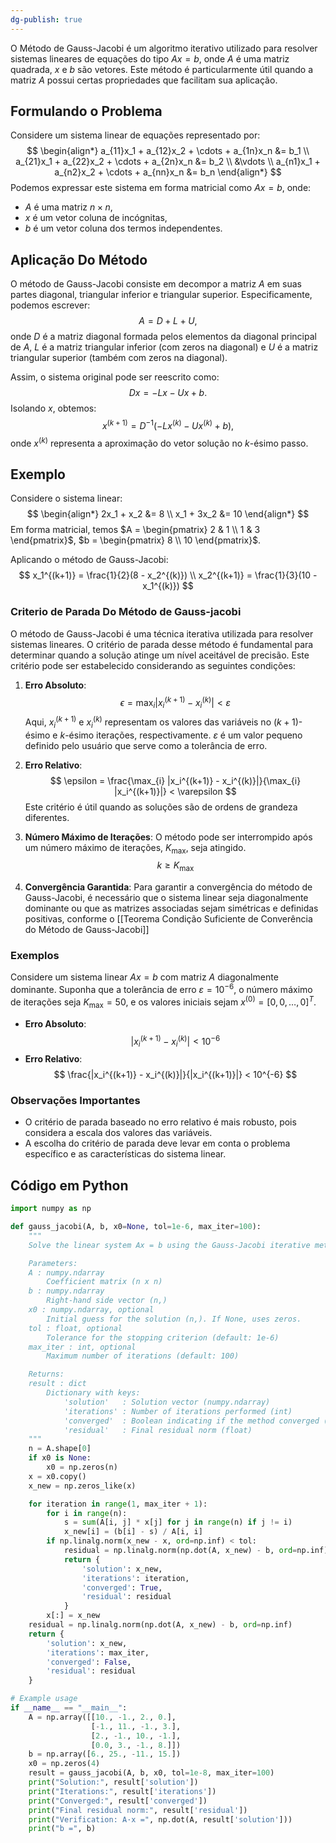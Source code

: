 ```yaml
---
dg-publish: true
---
```


O Método de Gauss-Jacobi é um algoritmo iterativo utilizado para resolver sistemas lineares de equações do tipo $Ax = b$, onde $A$ é uma matriz quadrada, $x$ e $b$ são vetores. Este método é particularmente útil quando a matriz $A$ possui certas propriedades que facilitam sua aplicação.

## Formulando o Problema

Considere um sistema linear de equações representado por:
$$
\begin{align*}
a_{11}x_1 + a_{12}x_2 + \cdots + a_{1n}x_n &= b_1 \\
a_{21}x_1 + a_{22}x_2 + \cdots + a_{2n}x_n &= b_2 \\
&\vdots \\
a_{n1}x_1 + a_{n2}x_2 + \cdots + a_{nn}x_n &= b_n
\end{align*}
$$
Podemos expressar este sistema em forma matricial como $Ax = b$, onde:

- $A$ é uma matriz $n \times n$,
- $x$ é um vetor coluna de incógnitas,
- $b$ é um vetor coluna dos termos independentes.

## Aplicação Do Método

O método de Gauss-Jacobi consiste em decompor a matriz $A$ em suas partes diagonal, triangular inferior e triangular superior. Especificamente, podemos escrever:
$$
A = D + L + U,
$$
onde $D$ é a matriz diagonal formada pelos elementos da diagonal principal de $A$, $L$ é a matriz triangular inferior (com zeros na diagonal) e $U$ é a matriz triangular superior (também com zeros na diagonal).

Assim, o sistema original pode ser reescrito como:
$$
Dx = -Lx - Ux + b.
$$
Isolando $x$, obtemos:
$$
x^{(k+1)} = D^{-1}(-Lx^{(k)} - Ux^{(k)} + b),
$$
onde $x^{(k)}$ representa a aproximação do vetor solução no $k$-ésimo passo.

## Exemplo

Considere o sistema linear:
$$
\begin{align*}
2x_1 + x_2 &= 8 \\
x_1 + 3x_2 &= 10
\end{align*}
$$
Em forma matricial, temos $A = \begin{pmatrix} 2 & 1 \\ 1 & 3 \end{pmatrix}$, $b = \begin{pmatrix} 8 \\ 10 \end{pmatrix}$.

Aplicando o método de Gauss-Jacobi:
$$
x_1^{(k+1)} = \frac{1}{2}(8 - x_2^{(k)}) \\
x_2^{(k+1)} = \frac{1}{3}(10 - x_1^{(k)})
$$
### Criterio de Parada Do Método de Gauss-jacobi

O método de Gauss-Jacobi é uma técnica iterativa utilizada para resolver sistemas lineares. O critério de parada desse método é fundamental para determinar quando a solução atinge um nível aceitável de precisão. Este critério pode ser estabelecido considerando as seguintes condições:

1. **Erro Absoluto**:
$$
\epsilon = \max_{i} |x_i^{(k+1)} - x_i^{(k)}| < \varepsilon
$$
   Aqui, $x_i^{(k+1)}$ e $x_i^{(k)}$ representam os valores das variáveis no $(k+1)$-ésimo e $k$-ésimo iterações, respectivamente. $\varepsilon$ é um valor pequeno definido pelo usuário que serve como a tolerância de erro.

2. **Erro Relativo**:
$$
\epsilon = \frac{\max_{i} |x_i^{(k+1)} - x_i^{(k)}|}{\max_{i} |x_i^{(k+1)}|} < \varepsilon
$$
   Este critério é útil quando as soluções são de ordens de grandeza diferentes.

3. **Número Máximo de Iterações**:
   O método pode ser interrompido após um número máximo de iterações, $K_{\text{max}}$, seja atingido.
$$
k \geq K_{\text{max}}
$$
4. **Convergência Garantida**:
   Para garantir a convergência do método de Gauss-Jacobi, é necessário que o sistema linear seja diagonalmente dominante ou que as matrizes associadas sejam simétricas e definidas positivas, conforme o [[Teorema Condição Suficiente de Converência do Método de Gauss-Jacobi]]

### Exemplos

Considere um sistema linear $Ax = b$ com matriz $A$ diagonalmente dominante. Suponha que a tolerância de erro $\varepsilon = 10^{-6}$, o número máximo de iterações seja $K_{\text{max}} = 50$, e os valores iniciais sejam $x^{(0)} = [0, 0, \ldots, 0]^T$.

- **Erro Absoluto**:
$$
|x_i^{(k+1)} - x_i^{(k)}| < 10^{-6}
$$
- **Erro Relativo**:
$$
\frac{|x_i^{(k+1)} - x_i^{(k)}|}{|x_i^{(k+1)}|} < 10^{-6}
$$
### Observações Importantes

- O critério de parada baseado no erro relativo é mais robusto, pois considera a escala dos valores das variáveis.
- A escolha do critério de parada deve levar em conta o problema específico e as características do sistema linear.

## Código em Python

```python
import numpy as np

def gauss_jacobi(A, b, x0=None, tol=1e-6, max_iter=100):
    """
    Solve the linear system Ax = b using the Gauss-Jacobi iterative method.

    Parameters:
    A : numpy.ndarray
        Coefficient matrix (n x n)
    b : numpy.ndarray
        Right-hand side vector (n,)
    x0 : numpy.ndarray, optional
        Initial guess for the solution (n,). If None, uses zeros.
    tol : float, optional
        Tolerance for the stopping criterion (default: 1e-6)
    max_iter : int, optional
        Maximum number of iterations (default: 100)

    Returns:
    result : dict
        Dictionary with keys:
            'solution'   : Solution vector (numpy.ndarray)
            'iterations' : Number of iterations performed (int)
            'converged'  : Boolean indicating if the method converged (bool)
            'residual'   : Final residual norm (float)
    """
    n = A.shape[0]
    if x0 is None:
        x0 = np.zeros(n)
    x = x0.copy()
    x_new = np.zeros_like(x)

    for iteration in range(1, max_iter + 1):
        for i in range(n):
            s = sum(A[i, j] * x[j] for j in range(n) if j != i)
            x_new[i] = (b[i] - s) / A[i, i]
        if np.linalg.norm(x_new - x, ord=np.inf) < tol:
            residual = np.linalg.norm(np.dot(A, x_new) - b, ord=np.inf)
            return {
                'solution': x_new,
                'iterations': iteration,
                'converged': True,
                'residual': residual
            }
        x[:] = x_new
    residual = np.linalg.norm(np.dot(A, x_new) - b, ord=np.inf)
    return {
        'solution': x_new,
        'iterations': max_iter,
        'converged': False,
        'residual': residual
    }

# Example usage
if __name__ == "__main__":
    A = np.array([[10., -1., 2., 0.],
                  [-1., 11., -1., 3.],
                  [2., -1., 10., -1.],
                  [0.0, 3., -1., 8.]])
    b = np.array([6., 25., -11., 15.])
    x0 = np.zeros(4)
    result = gauss_jacobi(A, b, x0, tol=1e-8, max_iter=100)
    print("Solution:", result['solution'])
    print("Iterations:", result['iterations'])
    print("Converged:", result['converged'])
    print("Final residual norm:", result['residual'])
    print("Verification: A·x =", np.dot(A, result['solution']))
    print("b =", b)
```
